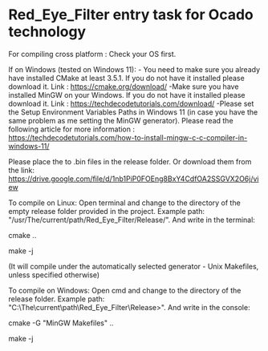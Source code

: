 # Red_Eye_Filter entry task for Ocado technology

For compiling cross platform :
 Check your OS first.     
     

If on Windows (tested on Windows 11): 
    - You need to make sure you already have installed CMake at least 3.5.1.  If you do not have it installed please download it. Link : 
    https://cmake.org/download/
    -Make sure you have installed MinGW on your Windows. If you do not have it installed please download it. Link : 
    https://techdecodetutorials.com/download/ 
    -Please set the Setup Environment Variables Paths in Windows 11 (in case you have the same problem as me setting the MinGW generator). Please read the following article for more information :
    https://techdecodetutorials.com/how-to-install-mingw-c-c-compiler-in-windows-11/
    
    
Please place the to .bin files in the release folder. Or download them from the link: 
https://drive.google.com/file/d/1nb1PiP0FOEng8BxY4CdfOA2SSGVX2O6j/view

To compile on Linux:
Open terminal and change to the directory of the empty release folder provided in the project. Example path: "/usr/The/current/path/Red_Eye_Filter/Release/".
And write in the terminal:    

cmake ..    

make -j

(It will compile under the automatically selected generator - Unix Makefiles, unless specified otherwise)

To compile on Windows:
Open cmd and change to the directory of the release folder. Example path: "C:\The\current\path\Red_Eye_Filter\Release>".
And write in the console: 

cmake -G "MinGW Makefiles" ..

make -j
